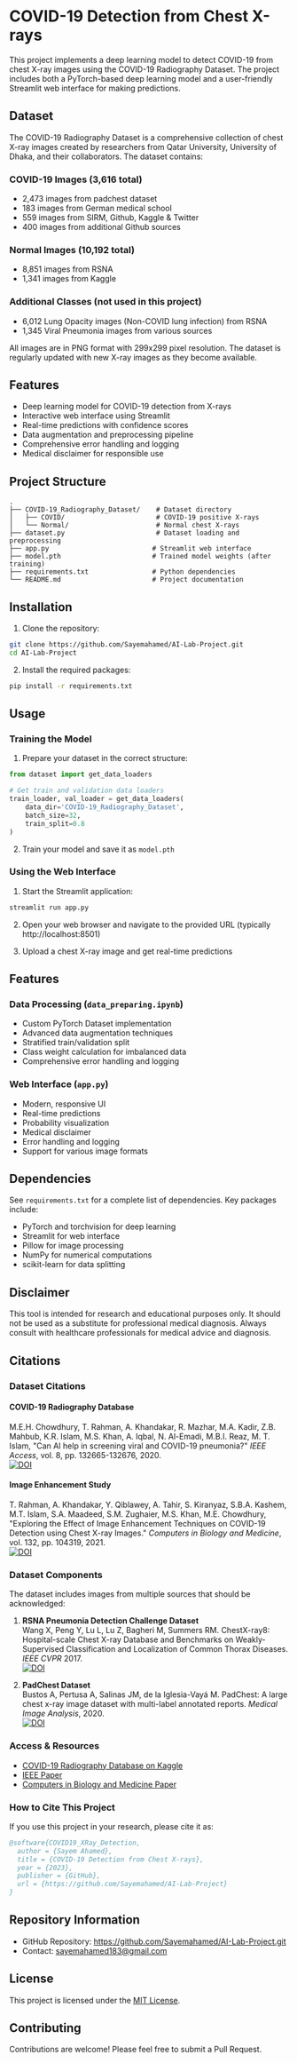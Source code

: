 # COVID-19 Detection from Chest X-rays

This project implements a deep learning model to detect COVID-19 from chest X-ray images using the COVID-19 Radiography Dataset. The project includes both a PyTorch-based deep learning model and a user-friendly Streamlit web interface for making predictions.

## Dataset

The COVID-19 Radiography Dataset is a comprehensive collection of chest X-ray images created by researchers from Qatar University, University of Dhaka, and their collaborators. The dataset contains:

### COVID-19 Images (3,616 total)
- 2,473 images from padchest dataset
- 183 images from German medical school
- 559 images from SIRM, Github, Kaggle & Twitter
- 400 images from additional Github sources

### Normal Images (10,192 total)
- 8,851 images from RSNA
- 1,341 images from Kaggle

### Additional Classes (not used in this project)
- 6,012 Lung Opacity images (Non-COVID lung infection) from RSNA
- 1,345 Viral Pneumonia images from various sources

All images are in PNG format with 299x299 pixel resolution. The dataset is regularly updated with new X-ray images as they become available.

## Features

- Deep learning model for COVID-19 detection from X-rays
- Interactive web interface using Streamlit
- Real-time predictions with confidence scores
- Data augmentation and preprocessing pipeline
- Comprehensive error handling and logging
- Medical disclaimer for responsible use

## Project Structure

```
.
├── COVID-19_Radiography_Dataset/    # Dataset directory
│   ├── COVID/                       # COVID-19 positive X-rays
│   └── Normal/                      # Normal chest X-rays
├── dataset.py                       # Dataset loading and preprocessing
├── app.py                          # Streamlit web interface
├── model.pth                       # Trained model weights (after training)
├── requirements.txt                # Python dependencies
└── README.md                       # Project documentation
```

## Installation

1. Clone the repository:
```bash
git clone https://github.com/Sayemahamed/AI-Lab-Project.git
cd AI-Lab-Project
```

2. Install the required packages:
```bash
pip install -r requirements.txt
```

## Usage

### Training the Model

1. Prepare your dataset in the correct structure:
```python
from dataset import get_data_loaders

# Get train and validation data loaders
train_loader, val_loader = get_data_loaders(
    data_dir='COVID-19_Radiography_Dataset',
    batch_size=32,
    train_split=0.8
)
```

2. Train your model and save it as `model.pth`

### Using the Web Interface

1. Start the Streamlit application:
```bash
streamlit run app.py
```

2. Open your web browser and navigate to the provided URL (typically http://localhost:8501)

3. Upload a chest X-ray image and get real-time predictions

## Features

### Data Processing (`data_preparing.ipynb`)
- Custom PyTorch Dataset implementation
- Advanced data augmentation techniques
- Stratified train/validation split
- Class weight calculation for imbalanced data
- Comprehensive error handling and logging

### Web Interface (`app.py`)
- Modern, responsive UI
- Real-time predictions
- Probability visualization
- Medical disclaimer
- Error handling and logging
- Support for various image formats

## Dependencies

See `requirements.txt` for a complete list of dependencies. Key packages include:
- PyTorch and torchvision for deep learning
- Streamlit for web interface
- Pillow for image processing
- NumPy for numerical computations
- scikit-learn for data splitting

## Disclaimer

This tool is intended for research and educational purposes only. It should not be used as a substitute for professional medical diagnosis. Always consult with healthcare professionals for medical advice and diagnosis.

## Citations

### Dataset Citations

#### COVID-19 Radiography Database
M.E.H. Chowdhury, T. Rahman, A. Khandakar, R. Mazhar, M.A. Kadir, Z.B. Mahbub, K.R. Islam, M.S. Khan, A. Iqbal, N. Al-Emadi, M.B.I. Reaz, M. T. Islam, "Can AI help in screening viral and COVID-19 pneumonia?" *IEEE Access*, vol. 8, pp. 132665-132676, 2020.  
[![DOI](https://img.shields.io/badge/DOI-10.1109%2FACCESS.2020.3010287-blue)](https://doi.org/10.1109/ACCESS.2020.3010287)

#### Image Enhancement Study
T. Rahman, A. Khandakar, Y. Qiblawey, A. Tahir, S. Kiranyaz, S.B.A. Kashem, M.T. Islam, S.A. Maadeed, S.M. Zughaier, M.S. Khan, M.E. Chowdhury, "Exploring the Effect of Image Enhancement Techniques on COVID-19 Detection using Chest X-ray Images." *Computers in Biology and Medicine*, vol. 132, pp. 104319, 2021.  
[![DOI](https://img.shields.io/badge/DOI-10.1016%2Fj.compbiomed.2021.104319-blue)](https://doi.org/10.1016/j.compbiomed.2021.104319)

### Dataset Components

The dataset includes images from multiple sources that should be acknowledged:

1. **RSNA Pneumonia Detection Challenge Dataset**  
   Wang X, Peng Y, Lu L, Lu Z, Bagheri M, Summers RM. ChestX-ray8: Hospital-scale Chest X-ray Database and Benchmarks on Weakly-Supervised Classification and Localization of Common Thorax Diseases. *IEEE CVPR* 2017.  
   [![DOI](https://img.shields.io/badge/DOI-10.1109%2FCVPR.2017.369-blue)](https://doi.org/10.1109/CVPR.2017.369)

2. **PadChest Dataset**  
   Bustos A, Pertusa A, Salinas JM, de la Iglesia-Vayá M. PadChest: A large chest x-ray image dataset with multi-label annotated reports. *Medical Image Analysis*, 2020.  
   [![DOI](https://img.shields.io/badge/DOI-10.1016%2Fj.media.2020.101797-blue)](https://doi.org/10.1016/j.media.2020.101797)

### Access & Resources

- [COVID-19 Radiography Database on Kaggle](https://www.kaggle.com/datasets/tawsifurrahman/covid19-radiography-database)
- [IEEE Paper](https://doi.org/10.1109/ACCESS.2020.3010287)
- [Computers in Biology and Medicine Paper](https://doi.org/10.1016/j.compbiomed.2021.104319)

### How to Cite This Project

If you use this project in your research, please cite it as:

```bibtex
@software{COVID19_XRay_Detection,
  author = {Sayem Ahamed},
  title = {COVID-19 Detection from Chest X-rays},
  year = {2023},
  publisher = {GitHub},
  url = {https://github.com/Sayemahamed/AI-Lab-Project}
}
```

## Repository Information
- GitHub Repository: https://github.com/Sayemahamed/AI-Lab-Project.git
- Contact: sayemahamed183@gmail.com

## License

This project is licensed under the [MIT License](LICENSE).

## Contributing

Contributions are welcome! Please feel free to submit a Pull Request.

